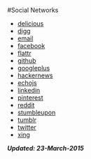 #Social Networks
 - [delicious](https://delicious.com/save?v=5&provider={{provider}}&noui&jump=close&url={{url}}&title={{title}})
 - [digg](http://digg.com/tools/diggthis/confirm?url={{url}})
 - [email](mailto:?subject={{subject}}&body={{body}})
 - [facebook](https://www.facebook.com/sharer/sharer.php?u={{url}}&t={{title}})
 - [flattr](https://flattr.com/submit/auto?url={{url}})
 - [github](needs_custom_setup!)
 - [googleplus](https://plus.google.com/share?url={{url}})
 - [hackernews](https://news.ycombinator.com/submitlink?u={{url}}&t={{title}})
 - [echojs](http://www.echojs.com/submit?t={{title}}&u={{url}})
 - [linkedin](http://www.linkedin.com/shareArticle?mini=true&url={{url}}&title={{title}}&source={{provider}})
 - [pinterest](http://pinterest.com/pin/create/bookmarklet/?media={{media}}&url={{url}}&is_video=false&description={{body}})
 - [reddit](http://reddit.com/submit?url={{url}}&title={{title}})
 - [stumbleupon](http://www.stumbleupon.com/submit?url={{url}}&title={{title}})
 - [tumblr](http://www.tumblr.com/share/link?url={{url}}&name={{title}}&description={{body}})
 - [twitter](http://www.twitter.com/share?url={{url}}&text={{body}})
 - [xing](https://www.xing.com/app/user?op=share;url={{url}})

***Updated: 23-March-2015***